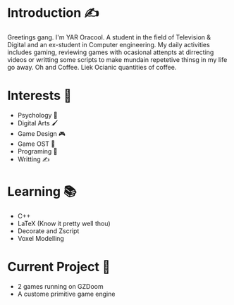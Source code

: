 Introduction ✍️
============
Greetings gang. I'm YAR Oracool. A student in the field of Television & Digital and an ex-student in Computer engineering. My daily activities includes gaming, reviewing games with ocasional attenpts at dirrecting videos or writting some scripts to make mundain repetetive thinsg in my life go away. Oh and Coffee. Liek Ocianic quantities of coffee.

Interests 🤔
=========
+ Psychology 🧠
+ Digital Arts 🖌️
+ Game Design 🎮
+ Game OST 🎼
+ Programing 💾
+ Writting ✍️

Learning 📚
========
+ C++
+ LaTeX (Know it pretty well thou)
+ Decorate and Zscript
+ Voxel Modelling

Current Project 💼
===============
+ 2 games running on GZDoom
+ A custome primitive game engine
<!---
YAR-Oracool/YAR-Oracool is a ✨ special ✨ repository because its `README.md` (this file) appears on your GitHub profile.
You can click the Preview link to take a look at your changes.
--->
